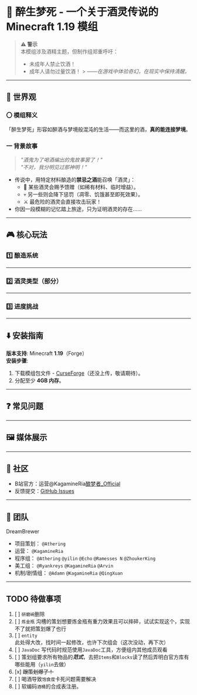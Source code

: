# 🍷 醉生梦死 - 一个关于酒灵传说的 Minecraft 1.19 模组

> **⚠️ 警示**  
> 本模组涉及酒精主题，但制作组郑重呼吁：
> - 未成年人禁止饮酒！
> - 成年人请勿过量饮酒！
    > *——在游戏中体验奇幻，在现实中保持清醒。*

---

## 📜 世界观
### 〇 模组释义
「醉生梦死」形容如醉酒与梦境般混沌的生活——而这里的酒，**真的能连接梦境**。

### 一 背景故事
> *"酒鬼为了喝酒编出的鬼故事罢了！"*  
> *"不对，我分明见过那神明！"*

- 传说中，用特定材料酿造的**禁忌之酒**能召唤「酒灵」：
   - 🎁 某些酒灵会赐予馈赠（如稀有材料、临时增益）。
   - 💀 另一些则会降下惩罚（凋零、饥饿甚至即死效果）。
   - ⚔️ 最危险的酒灵会直接攻击玩家！
- 你因一段模糊的记忆踏上旅途，只为证明酒灵的存在……

---

## 🎮 核心玩法
### 1️⃣ 酿造系统
---

### 2️⃣ 酒灵类型（部分）
---

### 3️⃣ 进度挑战
---

## ⬇️ 安装指南
**版本支持**: Minecraft **1.19**（Forge）  
**安装步骤**:
1. 下载模组包文件 - [CurseForge](https://www.bilibili.com/video/BV1GJ411x7h7?spm_id_from=333.788.recommend_more_video.0&vd_source=00ec4b59ea5b839fc1bd6fe8128d578d)（还没上传，敬请期待）。
2. 分配至少 **4GB 内存**。
---

## ❓ 常见问题
---

## 🖼️ 媒体展示
---

## 💬 社区
- B站官方：运营@KagamineRia[酿梦者_Official](https://b23.tv/ZX27e1a)
- 反馈提交：[GitHub Issues](https://github.com/KunLiangChen/Forge-EnologistMod-1.19/issues)
---

## 🐹 团队
DreamBrewer
- 项目策划： `@Athering`
- 运营： `@KagamineRia`
- 程序组： `@Athering` `@yilin` `@Echo` `@Ramesses N` `@ZhoukerKing`
- 美工组： `@Ryankreys` `@KagamineRia` `@Arvin`
- 机制/剧情组： `@Adamn` `@KagamineRia` `@QingXuan`
---

## TODO 待做事项
1. [ ] `研磨碗`删除
2. [ ] `炼金瓶` 沟槽的策划想要炼金瓶有重力效果且可以摔碎，试试实现这个，实现不了就把策划爆了也行
3. [ ] `entity` 此处得大改，找时间一起修改，也许下次组会（这次没动，再下次）
4. [ ] `JavaDoc` 写代码时规范使用`JavaDoc`工具，方便组内其他成员观看
5. [ ] 策划组要求所有物品的***范式***，去把`Items`和`Blocks`读了然后弄明白官方库有哪些能用（`yilin`去做）
6. [x] ~~跟策划爆了！~~
7. [ ] 喝酒导致`饱食度`卡死问题需要解决
8. [ ] 软编码`酒桶`的合成表注册。
